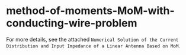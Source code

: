 # method-of-moments-MoM-with-conducting-wire-problem
For more details, see the attached `Numerical Solution of the Current Distribution and Input Impedance of a Linear Antenna Based on MoM`.